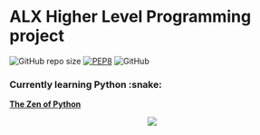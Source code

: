 <h1> ALX Higher Level Programming project </h1>

![GitHub repo size](https://img.shields.io/github/repo-size/TPriince/alx-higher_level_programming?logo=github) [![PEP8](https://img.shields.io/badge/code%20style-pep8-orange.svg)](https://www.python.org/dev/peps/pep-0008/)
![GitHub](https://img.shields.io/github/license/TPriince/alx-higher_level_programming)
<h3> Currently learning Python :snake: </h3>
<p><a href="https://peps.python.org/pep-0020/" alt="The Zen of Python" target="_blank"><b>The Zen of Python</b></a></P>

<div align="center">
  <img src="https://media4.giphy.com/media/coxQHKASG60HrHtvkt/giphy.gif?cid=ecf05e47wqzyatd35y5pmxd6xif2hbvdar16yo70xc0oxs0y&rid=giphy.gif&ct=g" />
  </div>
